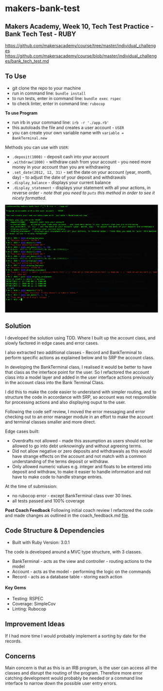 # makers-bank-test
## Makers Academy, Week 10, Tech Test Practice - Bank Tech Test - RUBY

https://github.com/makersacademy/course/tree/master/individual_challenges
https://github.com/makersacademy/course/blob/master/individual_challenges/bank_tech_test.md

## To Use
- git clone the repo to your machine
- run in command line: `bundle install`
- to run tests, enter in command line: `bundle exec rspec`
- to check linter, enter in command line: `rubocop`

**To use Program**
- run irb in your command line: `irb -r './app.rb'`
- this autoloads the file and creates a user account - `USER`
- you can create your own variable name with `variable = BankTerminal.new`

Methods you can use with `USER`:
- `.deposit(1000)` - deposit cash into your account
- `.withdraw(1000)` - withdraw cash from your account - you need more money in your account than you are withdrawing
- `.set_date(2012, 12, 31)` - set the date on your account (year, month, day) - to adjust the date of your deposit and withdrawals
- `.display_balance` - displays your current balance
- `.display_statement` - displays your statement with all your actions, in reverse order - *note that you need to `puts` this method in order to see it nicely formatted*.

![screenshot](./IRB_demo_screenshot.png)

## Solution
I developed the solution using TDD. Where I built up the account class, and slowly factored in edge cases and error cases.

I also extracted two additional classes - Record and BankTerminal to perform specific actions as explained below and to SRP the account class.

In developing the BankTerminal class, I realised it would be better to have that class as the interface point for the user. So I refactored the account class into a model layer and added in the user interface actions previously in the account class into the Bank Terminal Class.

I did this to make the code easier to understand with simpler routing, and to structure the code in accordance with SRP, so account was not responsible for processing actions and also displaying ouput to the user.

Following the code self review, I moved the error messaging and error checking out to an error manager module in an effort to make the account and terminal classes smaller and more direct.

Edge cases built:
- Overdrafts not allowed - made this assumption as users should not be allowed to go into debt unknowingly and without agreeing terms.
- Did not allow negative or zero deposits and withdrawals as this would have strange effects on the account and not match with a common understanding of the terms deposit or withdraw.
- Only allowed numeric values e.g. integer and floats to be entered into deposit and withdraw, to make it easier to handle information and not have to make code to handle strange entries.

At the time of submission:
- no rubocop error - except BankTerminal class over 30 lines.
- all tests passed and 100% coverage

**Post Coach Feedback**
Following initial coach review I refactored the code and made changes as outlined in the coach_feedback.md [file](https://github.com/jackmcc08/makers-bank-test/blob/main/coach_feedback.md).

## Code Structure & Dependencies
- Built with Ruby Version: 3.0.1

The code is developed around a MVC type structure, with 3 classes.
  - BankTerminal - acts as the view and controller - routing actions to the model
  - Account - acts as the model - performing the logic on the commands
  - Record - acts as a database table - storing each action

#### Key Gems
- Testing: RSPEC
- Coverage: SimpleCov
- Linting: Rubocop

## Improvement Ideas
If I had more time I would probably implement a sorting by date for the records.

## Concerns
Main concern is that as this is an IRB program, is the user can access all the classes and disrupt the routing of the program. Therefore more error catching development would probably be needed or a command line interface to narrow down the possible user entry errors.
